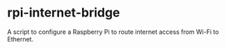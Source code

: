 # rpi-internet-bridge
A script to configure a Raspberry Pi to route internet access from Wi-Fi to Ethernet.
